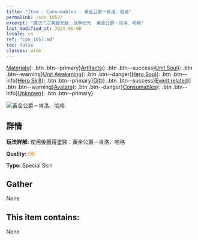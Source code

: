 ```yaml
---
title: "Item - Consumables - 黃金公爵－肯洛．哈格"
permalink: /con_1057/
excerpt: "魔法门之英雄无敌：战争纪元  黃金公爵－肯洛．哈格"
last_modified_at: 2021-06-08
locale: cn
ref: "con_1057.md"
toc: false
classes: wide
---
```

 [Materials](/ItemsCN/){: .btn .btn--primary}[Artifacts](/ItemsCN/Artifacts/){: .btn .btn--success}[Unit Soul](/ItemsCN/UnitSoul/){: .btn .btn--warning}[Unit Awakening](/ItemsCN/UnitAwakening/){: .btn .btn--danger}[Hero Soul](/ItemsCN/HeroSoul/){: .btn .btn--info}[Hero Skill](/ItemsCN/HeroSkill/){: .btn .btn--primary}[Gift](/ItemsCN/Gift/){: .btn .btn--success}[Event related](/ItemsCN/Events/){: .btn .btn--warning}[Avatars](/ItemsCN/Avatars/){: .btn .btn--danger}[Consumables](/ItemsCN/Consumables/){: .btn .btn--info}[Unknown](/ItemsCN/Unknown/){: .btn .btn--primary}

 ![黃金公爵－肯洛．哈格](/images/h/h_CragHack5.jpg)

## 詳情
 **玩法詳解:** 使用後獲得塗裝：黃金公爵－肯洛．哈格

 **Quality:** <span style="color: #FF8C00">OK</span>

 **Type:** Special Skin

## Gather

  None

## This item contains:

  None

